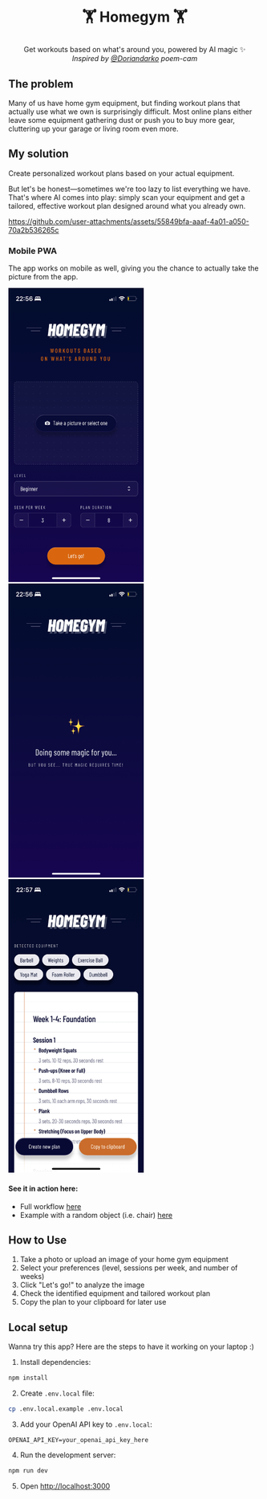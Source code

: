<h1 align="center"><p>🏋 Homegym 🏋</p></h1>

<p align="center">Get workouts based on what's around you, powered by AI magic ✨<br>
<i>Inspired by <a href="https://github.com/Doriandarko" target="_blank">@Doriandarko</a> poem-cam</i></p>

## The problem

Many of us have home gym equipment, but finding workout plans that actually use what we own is surprisingly difficult. Most online plans either leave some equipment gathering dust or push you to buy more gear, cluttering up your garage or living room even more.

## My solution

Create personalized workout plans based on your actual equipment. 

But let's be honest—sometimes we're too lazy to list everything we have. That's where AI comes into play: simply scan your equipment and get a tailored, effective workout plan designed around what you already own.

https://github.com/user-attachments/assets/55849bfa-aaaf-4a01-a050-70a2b536265c

### Mobile PWA
The app works on mobile as well, giving you the chance to actually take the picture from the app.

<div>
<img width="270" alt="Home page" src="docs/assets/pwa-home.PNG" />
<img width="270" alt="Result page" src="docs/assets/pwa-loading.PNG" />
<img width="270" alt="Result page" src="docs/assets/pwa-results.PNG" />
</div>


#### See it in action here:
- Full workflow [here](https://www.dropbox.com/scl/fi/rljs59sgowvgg7mslxc65/full-workflow.MP4?rlkey=1v81p275zg7rtrcepqusmwlcn&e=1&st=7abjfk95&dl=0)
- Example with a random object (i.e. chair) [here](https://www.dropbox.com/scl/fi/rljs59sgowvgg7mslxc65/full-workflow.MP4?rlkey=1v81p275zg7rtrcepqusmwlcn&st=7abjfk95&dl=0)

## How to Use

1. Take a photo or upload an image of your home gym equipment
2. Select your preferences (level, sessions per week, and number of weeks)
3. Click "Let's go!" to analyze the image
4. Check the identified equipment and tailored workout plan
5. Copy the plan to your clipboard for later use

## Local setup

Wanna try this app? Here are the steps to have it working on your laptop :)

1. Install dependencies:

```bash
npm install
```

2. Create `.env.local` file:

```bash
cp .env.local.example .env.local
```

3. Add your OpenAI API key to `.env.local`:

```
OPENAI_API_KEY=your_openai_api_key_here
```

4. Run the development server:

```bash
npm run dev
```

5. Open [http://localhost:3000](http://localhost:3000)
